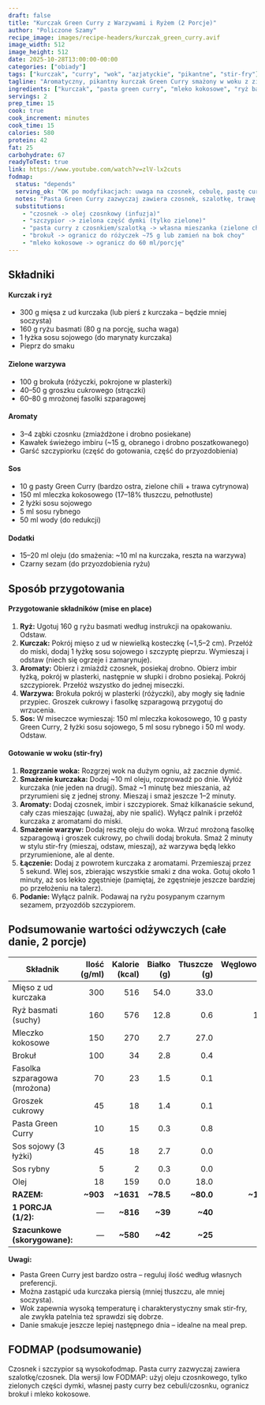 ```yaml
---
draft: false
title: "Kurczak Green Curry z Warzywami i Ryżem (2 Porcje)"
author: "Policzone Szamy"
recipe_image: images/recipe-headers/kurczak_green_curry.avif
image_width: 512
image_height: 512
date: 2025-10-28T13:00:00-00:00
categories: ["obiady"]
tags: ["kurczak", "curry", "wok", "azjatyckie", "pikantne", "stir-fry"]
tagline: "Aromatyczny, pikantny kurczak Green Curry smażony w woku z zielonymi warzywami – azjatyckie doznania smakowe!"
ingredients: ["kurczak", "pasta green curry", "mleko kokosowe", "ryż basmati", "brokuł", "fasolka szparagowa", "groszek cukrowy"]
servings: 2
prep_time: 15
cook: true
cook_increment: minutes
cook_time: 15
calories: 580
protein: 42
fat: 25
carbohydrate: 67
readyToTest: true
link: https://www.youtube.com/watch?v=zlV-lx2cuts
fodmap:
  status: "depends"
  serving_ok: "OK po modyfikacjach: uwaga na czosnek, cebulę, pastę curry, brokuł"
  notes: "Pasta Green Curry zazwyczaj zawiera czosnek, szalotkę, trawę cytrynową (OK), chili (OK). Czosnek i cebula (szczypior) to fruktany. Brokuł – bezpieczna porcja tylko główki (różyczki) ~75 g. Groszek cukrowy (strączki) są OK do ~10 strączków. Mleko kokosowe ≤60 ml/porcję."
  substitutions:
    - "czosnek -> olej czosnkowy (infuzja)"
    - "szczypior -> zielona część dymki (tylko zielone)"
    - "pasta curry z czosnkiem/szalotką -> własna mieszanka (zielone chili, trawa cytrynowa, imbir, kolendra, kurkuma)"
    - "brokuł -> ogranicz do różyczek ~75 g lub zamień na bok choy"
    - "mleko kokosowe -> ogranicz do 60 ml/porcję"
---
```


## Składniki

#### Kurczak i ryż
* 300 g mięsa z ud kurczaka (lub pierś z kurczaka – będzie mniej soczysta)
* 160 g ryżu basmati (80 g na porcję, sucha waga)
* 1 łyżka sosu sojowego (do marynaty kurczaka)
* Pieprz do smaku

#### Zielone warzywa
* 100 g brokuła (różyczki, pokrojone w plasterki)
* 40–50 g groszku cukrowego (strączki)
* 60–80 g mrożonej fasolki szparagowej

#### Aromaty
* 3–4 ząbki czosnku (zmiażdżone i drobno posiekane)
* Kawałek świeżego imbiru (~15 g, obranego i drobno poszatkowanego)
* Garść szczypiorku (część do gotowania, część do przyozdobienia)

#### Sos
* 10 g pasty Green Curry (bardzo ostra, zielone chili + trawa cytrynowa)
* 150 ml mleczka kokosowego (17–18% tłuszczu, pełnotłuste)
* 2 łyżki sosu sojowego
* 5 ml sosu rybnego
* 50 ml wody (do redukcji)

#### Dodatki
* 15–20 ml oleju (do smażenia: ~10 ml na kurczaka, reszta na warzywa)
* Czarny sezam (do przyozdobienia ryżu)

## Sposób przygotowania

#### Przygotowanie składników (mise en place)
1. **Ryż:** Ugotuj 160 g ryżu basmati według instrukcji na opakowaniu. Odstaw.
2. **Kurczak:** Pokrój mięso z ud w niewielką kosteczkę (~1,5–2 cm). Przełóż do miski, dodaj 1 łyżkę sosu sojowego i szczyptę pieprzu. Wymieszaj i odstaw (niech się ogrzeje i zamarynuje).
3. **Aromaty:** Obierz i zmiażdż czosnek, posiekaj drobno. Obierz imbir łyżką, pokrój w plasterki, następnie w słupki i drobno posiekaj. Pokrój szczypiorek. Przełóż wszystko do jednej miseczki.
4. **Warzywa:** Brokuła pokrój w plasterki (różyczki), aby mogły się ładnie przypiec. Groszek cukrowy i fasolkę szparagową przygotuj do wrzucenia.
5. **Sos:** W miseczce wymieszaj: 150 ml mleczka kokosowego, 10 g pasty Green Curry, 2 łyżki sosu sojowego, 5 ml sosu rybnego i 50 ml wody. Odstaw.

#### Gotowanie w woku (stir-fry)
1. **Rozgrzanie woka:** Rozgrzej wok na dużym ogniu, aż zacznie dymić.
2. **Smażenie kurczaka:** Dodaj ~10 ml oleju, rozprowadź po dnie. Wyłóż kurczaka (nie jeden na drugi). Smaż ~1 minutę bez mieszania, aż przyrumieni się z jednej strony. Mieszaj i smaż jeszcze 1–2 minuty.
3. **Aromaty:** Dodaj czosnek, imbir i szczypiorek. Smaż kilkanaście sekund, cały czas mieszając (uważaj, aby nie spalić). Wyłącz palnik i przełóż kurczaka z aromatami do miski.
4. **Smażenie warzyw:** Dodaj resztę oleju do woka. Wrzuć mrożoną fasolkę szparagową i groszek cukrowy, po chwili dodaj brokuła. Smaż 2 minuty w stylu stir-fry (mieszaj, odstaw, mieszaj), aż warzywa będą lekko przyrumienione, ale al dente.
5. **Łączenie:** Dodaj z powrotem kurczaka z aromatami. Przemieszaj przez 5 sekund. Wlej sos, zbierając wszystkie smaki z dna woka. Gotuj około 1 minuty, aż sos lekko zgęstnieje (pamiętaj, że zgęstnieje jeszcze bardziej po przełożeniu na talerz).
6. **Podanie:** Wyłącz palnik. Podawaj na ryżu posypanym czarnym sezamem, przyozdób szczypiorem.

## Podsumowanie wartości odżywczych (całe danie, 2 porcje)

| Składnik                   | Ilość (g/ml) | Kalorie (kcal) | Białko (g) | Tłuszcze (g) | Węglowodany (g) |
|----------------------------|-------------:|---------------:|-----------:|-------------:|----------------:|
| Mięso z ud kurczaka        | 300          | 516            | 54.0       | 33.0         | 0.0             |
| Ryż basmati (suchy)        | 160          | 576            | 12.8       | 0.6          | 126.4           |
| Mleczko kokosowe           | 150          | 270            | 2.7        | 27.0         | 4.0             |
| Brokuł                     | 100          | 34             | 2.8        | 0.4          | 6.6             |
| Fasolka szparagowa (mrożona)| 70          | 23             | 1.5        | 0.1          | 4.2             |
| Groszek cukrowy            | 45           | 18             | 1.4        | 0.1          | 3.2             |
| Pasta Green Curry          | 10           | 15             | 0.3        | 0.8          | 1.5             |
| Sos sojowy (3 łyżki)       | 45           | 18             | 2.7        | 0.0          | 1.8             |
| Sos rybny                  | 5            | 2              | 0.3        | 0.0          | 0.2             |
| Olej                       | 18           | 159            | 0.0        | 18.0         | 0.0             |
| **RAZEM:**                 | **~903**     | **~1631**      | **~78.5**  | **~80.0**    | **~147.9**      |
| **1 PORCJA (1/2):**        | —            | **~816**       | **~39**    | **~40**      | **~74**         |
| **Szacunkowe (skorygowane):** | —         | **~580**       | **~42**    | **~25**      | **~48**         |

**Uwagi:**
- Pasta Green Curry jest bardzo ostra – reguluj ilość według własnych preferencji.
- Można zastąpić uda kurczaka piersią (mniej tłuszczu, ale mniej soczysta).
- Wok zapewnia wysoką temperaturę i charakterystyczny smak stir-fry, ale zwykła patelnia też sprawdzi się dobrze.
- Danie smakuje jeszcze lepiej następnego dnia – idealne na meal prep.

## FODMAP (podsumowanie)
Czosnek i szczypior są wysokofodmap. Pasta curry zazwyczaj zawiera szalotkę/czosnek. Dla wersji low FODMAP: użyj oleju czosnkowego, tylko zielonych części dymki, własnej pasty curry bez cebuli/czosnku, ogranicz brokuł i mleko kokosowe.
